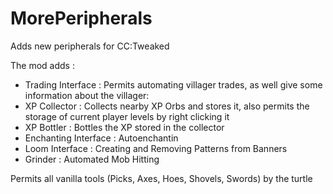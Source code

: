 # MorePeripherals
Adds new peripherals for CC:Tweaked

The mod adds :

- Trading Interface : Permits automating villager trades, as well give some information about the villager:
- XP Collector : Collects nearby XP Orbs and stores it, also permits the storage of current player levels by right clicking it
- XP Bottler : Bottles the XP stored in the collector
- Enchanting Interface : Autoenchantin
- Loom Interface : Creating and Removing Patterns from Banners
- Grinder : Automated Mob Hitting


Permits all vanilla tools (Picks, Axes, Hoes, Shovels, Swords) by the turtle
